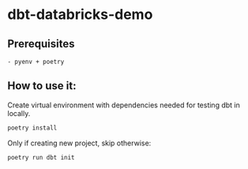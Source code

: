 # dbt-databricks-demo

## Prerequisites

    - pyenv + poetry

## How to use it:
Create virtual environment with dependencies needed for testing dbt in locally.

```sh 
poetry install
```

Only if creating new project, skip otherwise:
```sh
poetry run dbt init
```



